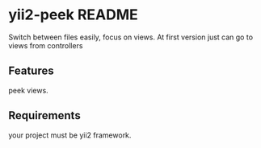 # yii2-peek README

Switch between files easily, focus on views.
At first version just can go to views from controllers

## Features

peek views.

## Requirements

your project must be yii2 framework.
